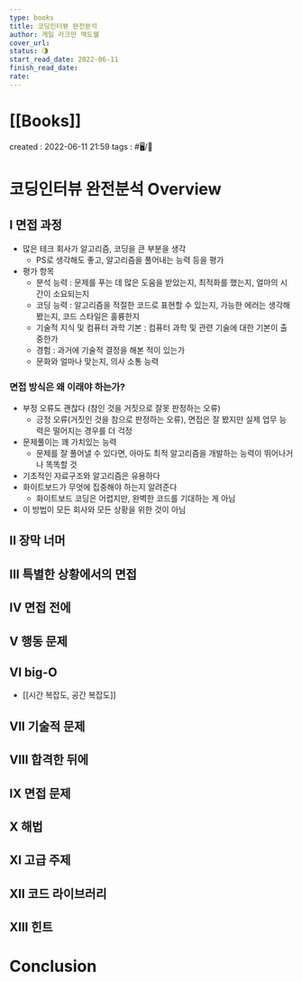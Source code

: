 ```yaml
---
type: books
title: 코딩인터뷰 완전분석
author: 게일 라크만 맥도웰
cover_url: 
status: 🌗
start_read_date: 2022-06-11
finish_read_date: 
rate: 
---
```


# [[Books]]
created : 2022-06-11 21:59
tags : #🖥️/📔 

# 코딩인터뷰 완전분석 Overview

## I 면접 과정
- 많은 테크 회사가 알고리즘, 코딩을 큰 부분을 생각
	- PS로 생각해도 좋고, 알고리즘을 풀어내는 능력 등을 평가
- 평가 항목
	- 분석 능력 : 문제를 푸는 데 많은 도움을 받았는지, 최적화를 했는지, 얼마의 시간이 소요되는지
	- 코딩 능력 : 알고리즘을 적절한 코드로 표현할 수 있는지, 가능한 에러는 생각해 봤는지, 코드 스타일은 훌륭한지
	- 기술적 지식 및 컴퓨터 과학 기본 : 컴퓨터 과학 및 관련 기술에 대한 기본이 출중한가
	- 경험 : 과거에 기술적 결정을 해본 적이 있는가
	- 문화와 얼마나 맞는지, 의사 소통 능력

### 면접 방식은 왜 이래야 하는가?
- 부정 오류도 괜찮다 (참인 것을 거짓으로 잘못 판정하는 오류)
	- 긍정 오류(거짓인 것을 참으로 판정하는 오류), 면접은 잘 봤지만 실제 업무 능력은 떨어지는 경우를 더 걱정
- 문제풀이는 꽤 가치있는 능력
	- 문제를 잘 풀어낼 수 있다면, 아마도 최적 알고리즘을 개발하는 능력이 뛰어나거나 똑똑할 것
- 기초적인 자료구조와 알고리즘은 유용하다
- 화이트보드가 무엇에 집중해야 하는지 알려준다
	- 화이트보드 코딩은 어렵지만, 완벽한 코드를 기대하는 게 아님
- 이 방법이 모든 회사와 모든 상황을 위한 것이 아님

## II 장막 너머

## III 특별한 상황에서의 면접

## IV 면접 전에

## V 행동 문제

## VI big-O
- [[시간 복잡도, 공간 복잡도]]

## VII 기술적 문제

## VIII 합격한 뒤에

## IX 면접 문제

## X 해법

## XI 고급 주제

## XII 코드 라이브러리

## XIII 힌트

# Conclusion
